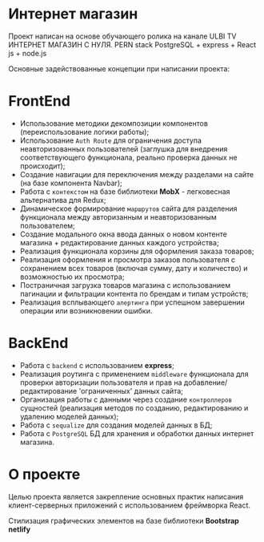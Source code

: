 # Интернет магазин

Проект написан на основе обучающего ролика на канале ULBI TV ИНТЕРНЕТ МАГАЗИН С НУЛЯ. PERN stack PostgreSQL + express + React js + node.js

Основные задействованные концепции при написании проекта:
#  FrontEnd
- Использование методики декомпозиции компонентов (переиспользование логики работы);
- Использование `Auth Route` для ограничения доступа неавторизованных пользователей (заглушка для внедрения соответствующего функционала, реально проверка данных не происходит);
- Создание навигации для переключения между разделами на сайте (на базе компонента Navbar);
- Работа с `контекстом` на базе библиотеки **MobX** - легковесная альтернатива для Redux;
- Динамическое формирование `маршрутов` сайта для разделения функционала между авторизанным и неавторизованным пользователем;
- Создание модального окна ввода данных о новом контенте магазина + редактирование данных каждого устройства;
- Реализация функционала корзины для оформления заказа товаров;
- Реализация оформления и просмотра заказов пользователя с сохранением всех товаров (включая сумму, дату и количество) и возможностью их просмотра;
- Постраничная загрузка товаров магазина с использованием пагинации и фильтрации контента по брендам и типам устройств;
- Реализация всплывающего `алертинга` при успешном завершении операции или возникновении ошибки.

# BackEnd
- Работа с `backend` с использованием **express**;
- Реализация роутинга с применением `middleware` функционала для проверки авторизации пользователя и прав на добавление/редактирование 'ограниченных' данных сайта;
- Организация работы с данными через создание `контроллеров` сущностей (реализация методов по созданию, редактированию и удалению моделей данных);
- Работа с `sequalize` для создания моделей данных в БД;
- Работа с `PostgreSQL` БД для хранения и обработки данных интернет магазина.


# О проекте
Целью проекта является закрепление основных практик написания клиент-серверных приложений с использованием фреймворка React.

Стилизация графических элементов на базе библиотеки **Bootstrap netlify**
